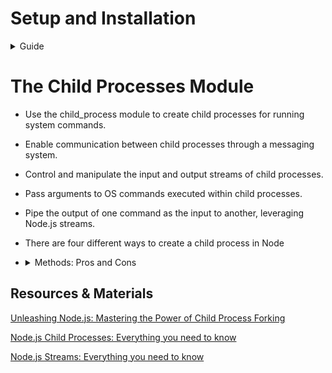 # Setup and Installation

<details>
   <summary>Guide</summary>

1. **Clone the Repository:**

   - Download the repository to your local machine using:

     ```bash
     git clone <repository-url>
     ```

2. **Switch to the Branch:**

   - Change to the `child-process` branch:

     ```bash
     git checkout child-process
     ```

3. **Project setup:**

   - Rename the `.env.dist` as `.env`

4.  **Execute the Following Commands:**

      1.  **Install Dependencies:**
      
          ```bash
          make install
          ```
      
      - This command installs all necessary dependencies for the project.
   
      2.  **Start Containers:**
      
          ```bash
          make up
          ```
          
      - This command starts all the defined containers.
   
      3.  **Clean Up:**
      
          ```bash
          make clean
          ```
      - This command stops and removes all running containers.

</details>

# The Child Processes Module

- Use the child_process module to create child processes for running system commands.
- Enable communication between child processes through a messaging system.
- Control and manipulate the input and output streams of child processes.
- Pass arguments to OS commands executed within child processes.
- Pipe the output of one command as the input to another, leveraging Node.js streams.
- There are four different ways to create a child process in Node
-   <details>
      <summary>Methods: Pros and Cons</summary>
      
      1. `spawn()`
      **Pros:**
      - Efficient for large data output as it uses streams, avoiding memory overhead.
      - Doesn't create a shell, making it more secure and faster for simple commands.
      - Can handle real-time output processing.
      
      **Cons:**
      - More complex syntax when shell features (like pipes) are needed.
      - Requires handling streams manually.
      
      ### 2. `exec()`
      **Pros:**
      - Simple syntax, allowing the use of shell commands and features (like pipes).
      - Outputs the full command result via a callback, making it easy to work with small data.
      
      **Cons:**
      - Buffers the entire output in memory, leading to potential memory issues with large data.
      - Slower and less efficient for large outputs compared to `spawn()`.
   
      ### 3. `execFile()`
      **Pros:**
      - More secure than `exec()` as it doesn’t execute within a shell.
      - Slightly more efficient since it skips the shell invocation.
      - Ideal for executing binary files directly.
      
      **Cons:**
      - Lacks support for shell features (e.g., pipes), limiting its flexibility.
      - Not suitable for commands that require shell syntax.
   
      ### 4. `fork()`
      **Pros:**
      - Specifically designed for spawning Node.js processes, enabling inter-process communication (IPC).
      - Efficient for distributing workload across multiple processes, useful in scaling applications.
      - Simplifies message passing between parent and child processes.
      
      **Cons:**
      - Only works with Node.js scripts, not arbitrary system commands.
      - Can increase complexity when managing multiple child processes.
      - Limited by the number of processes that can be forked due to system resources.
   </details>

## Resources & Materials

[Unleashing Node.js: Mastering the Power of Child Process Forking](https://medium.com/@ashutoshbkd/unleashing-node-js-mastering-the-power-of-child-process-forking-38750f093091)

[Node.js Child Processes: Everything you need to know](https://www.freecodecamp.org/news/node-js-child-processes-everything-you-need-to-know-e69498fe970a/)

[Node.js Streams: Everything you need to know](https://www.freecodecamp.org/news/node-js-streams-everything-you-need-to-know-c9141306be93/)

